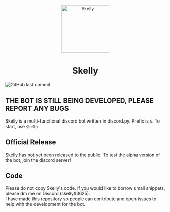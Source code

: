 <p align="center">
  <img alt="Skelly" src="https://media.discordapp.net/attachments/953360620978323517/973971817674973204/assassination_c_room.jpg" width="150px" />
  <h1 align="center">Skelly</h1>
</p>

![GitHub last commit](https://img.shields.io/github/last-commit/skelly1301/skelly)
## THE BOT IS STILL BEING DEVELOPED, PLEASE REPORT ANY BUGS

Skelly is a multi-functional discord bot written in discord.py. Prefix is `$`. To start, use `$help`

## Official Release
Skelly has not yet been released to the public. To test the alpha version of the bot, join the discord server!



## Code
Please do not copy Skelly's code. If you would like to borrow small snippets, please dm me on Discord (skelly#3625).
<br> I have made this repository so people can contribute and open issues to help with the development for the bot.
